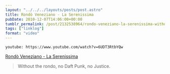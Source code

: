 ```yaml
---
layout: "../../../layouts/posts/post.astro"
title: Rondò Veneziano - La Serenissima
pubDate: 2010-12-07T14:06:00+00:00
tumblr_permalink: /post/2132538964/rondo-veneziano-la-serenissima-without-the
tags: ["linklog"]
format: "video"
---
```


`youtube: https://www.youtube.com/watch?v=6UDT3RtbYQw`

[Rondò Veneziano - La Serenissima][1]

> Without the rondo, no Daft Punk, no Justice.

[1]: https://www.youtube.com/watch?v=6UDT3RtbYQw
